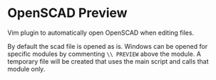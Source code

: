 # OpenSCAD Preview

Vim plugin to automatically open OpenSCAD when editing files. 

By default the scad file is opened as is. Windows can be opened for specific modules by commenting `\\ PREVIEW` above the module. A temporary file will be created that uses the main script and calls that module only.
